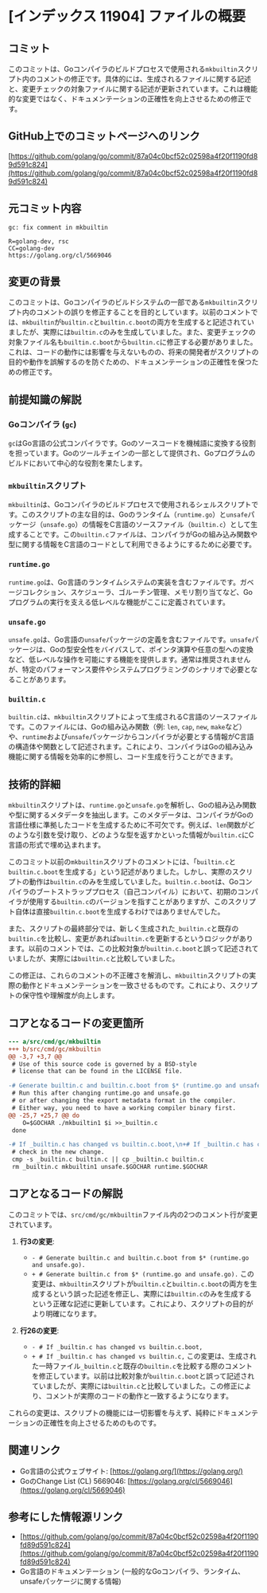 # [インデックス 11904] ファイルの概要

## コミット
このコミットは、Goコンパイラのビルドプロセスで使用される`mkbuiltin`スクリプト内のコメントの修正です。具体的には、生成されるファイルに関する記述と、変更チェックの対象ファイルに関する記述が更新されています。これは機能的な変更ではなく、ドキュメンテーションの正確性を向上させるための修正です。

## GitHub上でのコミットページへのリンク

[https://github.com/golang/go/commit/87a04c0bcf52c02598a4f20f1190fd89d591c824](https://github.com/golang/go/commit/87a04c0bcf52c02598a4f20f1190fd89d591c824)

## 元コミット内容
```
gc: fix comment in mkbuiltin

R=golang-dev, rsc
CC=golang-dev
https://golang.org/cl/5669046
```

## 変更の背景
このコミットは、Goコンパイラのビルドシステムの一部である`mkbuiltin`スクリプト内のコメントの誤りを修正することを目的としています。以前のコメントでは、`mkbuiltin`が`builtin.c`と`builtin.c.boot`の両方を生成すると記述されていましたが、実際には`builtin.c`のみを生成していました。また、変更チェックの対象ファイル名も`builtin.c.boot`から`builtin.c`に修正する必要がありました。これは、コードの動作には影響を与えないものの、将来の開発者がスクリプトの目的や動作を誤解するのを防ぐための、ドキュメンテーションの正確性を保つための修正です。

## 前提知識の解説

### Goコンパイラ (`gc`)
`gc`はGo言語の公式コンパイラです。Goのソースコードを機械語に変換する役割を担っています。Goのツールチェインの一部として提供され、Goプログラムのビルドにおいて中心的な役割を果たします。

### `mkbuiltin`スクリプト
`mkbuiltin`は、Goコンパイラのビルドプロセスで使用されるシェルスクリプトです。このスクリプトの主な目的は、Goのランタイム（`runtime.go`）と`unsafe`パッケージ（`unsafe.go`）の情報をC言語のソースファイル（`builtin.c`）として生成することです。この`builtin.c`ファイルは、コンパイラがGoの組み込み関数や型に関する情報をC言語のコードとして利用できるようにするために必要です。

### `runtime.go`
`runtime.go`は、Go言語のランタイムシステムの実装を含むファイルです。ガベージコレクション、スケジューラ、ゴルーチン管理、メモリ割り当てなど、Goプログラムの実行を支える低レベルな機能がここに定義されています。

### `unsafe.go`
`unsafe.go`は、Go言語の`unsafe`パッケージの定義を含むファイルです。`unsafe`パッケージは、Goの型安全性をバイパスして、ポインタ演算や任意の型への変換など、低レベルな操作を可能にする機能を提供します。通常は推奨されませんが、特定のパフォーマンス要件やシステムプログラミングのシナリオで必要となることがあります。

### `builtin.c`
`builtin.c`は、`mkbuiltin`スクリプトによって生成されるC言語のソースファイルです。このファイルには、Goの組み込み関数（例: `len`, `cap`, `new`, `make`など）や、`runtime`および`unsafe`パッケージからコンパイラが必要とする情報がC言語の構造体や関数として記述されます。これにより、コンパイラはGoの組み込み機能に関する情報を効率的に参照し、コード生成を行うことができます。

## 技術的詳細

`mkbuiltin`スクリプトは、`runtime.go`と`unsafe.go`を解析し、Goの組み込み関数や型に関するメタデータを抽出します。このメタデータは、コンパイラがGoの言語仕様に準拠したコードを生成するために不可欠です。例えば、`len`関数がどのような引数を受け取り、どのような型を返すかといった情報が`builtin.c`にC言語の形式で埋め込まれます。

このコミット以前の`mkbuiltin`スクリプトのコメントには、「`builtin.c`と`builtin.c.boot`を生成する」という記述がありました。しかし、実際のスクリプトの動作は`builtin.c`のみを生成していました。`builtin.c.boot`は、Goコンパイラのブートストラッププロセス（自己コンパイル）において、初期のコンパイラが使用する`builtin.c`のバージョンを指すことがありますが、このスクリプト自体は直接`builtin.c.boot`を生成するわけではありませんでした。

また、スクリプトの最終部分では、新しく生成された`_builtin.c`と既存の`builtin.c`を比較し、変更があれば`builtin.c`を更新するというロジックがあります。以前のコメントでは、この比較対象が`builtin.c.boot`と誤って記述されていましたが、実際には`builtin.c`と比較していました。

この修正は、これらのコメントの不正確さを解消し、`mkbuiltin`スクリプトの実際の動作とドキュメンテーションを一致させるものです。これにより、スクリプトの保守性や理解度が向上します。

## コアとなるコードの変更箇所

```diff
--- a/src/cmd/gc/mkbuiltin
+++ b/src/cmd/gc/mkbuiltin
@@ -3,7 +3,7 @@
 # Use of this source code is governed by a BSD-style
 # license that can be found in the LICENSE file.

-# Generate builtin.c and builtin.c.boot from $* (runtime.go and unsafe.go).\n+# Generate builtin.c from $* (runtime.go and unsafe.go).
 # Run this after changing runtime.go and unsafe.go
 # or after changing the export metadata format in the compiler.
 # Either way, you need to have a working compiler binary first.
@@ -25,7 +25,7 @@ do
 	O=$GOCHAR ./mkbuiltin1 $i >>_builtin.c
 done

-# If _builtin.c has changed vs builtin.c.boot,\n+# If _builtin.c has changed vs builtin.c,
 # check in the new change.
 cmp -s _builtin.c builtin.c || cp _builtin.c builtin.c
 rm _builtin.c mkbuiltin1 unsafe.$GOCHAR runtime.$GOCHAR
```

## コアとなるコードの解説

このコミットでは、`src/cmd/gc/mkbuiltin`ファイル内の2つのコメント行が変更されています。

1.  **行3の変更**:
    *   `- # Generate builtin.c and builtin.c.boot from $* (runtime.go and unsafe.go).`
    *   `+ # Generate builtin.c from $* (runtime.go and unsafe.go).`
    この変更は、`mkbuiltin`スクリプトが`builtin.c`と`builtin.c.boot`の両方を生成するという誤った記述を修正し、実際には`builtin.c`のみを生成するという正確な記述に更新しています。これにより、スクリプトの目的がより明確になります。

2.  **行26の変更**:
    *   `- # If _builtin.c has changed vs builtin.c.boot,`
    *   `+ # If _builtin.c has changed vs builtin.c,`
    この変更は、生成された一時ファイル`_builtin.c`と既存の`builtin.c`を比較する際のコメントを修正しています。以前は比較対象が`builtin.c.boot`と誤って記述されていましたが、実際には`builtin.c`と比較していました。この修正により、コメントが実際のコードの動作と一致するようになります。

これらの変更は、スクリプトの機能には一切影響を与えず、純粋にドキュメンテーションの正確性を向上させるためのものです。

## 関連リンク

*   Go言語の公式ウェブサイト: [https://golang.org/](https://golang.org/)
*   GoのChange List (CL) 5669046: [https://golang.org/cl/5669046](https://golang.org/cl/5669046)

## 参考にした情報源リンク

*   [https://github.com/golang/go/commit/87a04c0bcf52c02598a4f20f1190fd89d591c824](https://github.com/golang/go/commit/87a04c0bcf52c02598a4f20f1190fd89d591c824)
*   Go言語のドキュメンテーション (一般的なGoコンパイラ、ランタイム、unsafeパッケージに関する情報)
